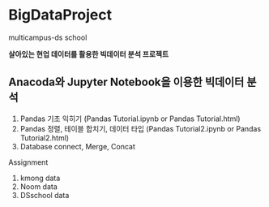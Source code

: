# BigDataProject
multicampus-ds school

**살아있는 현업 데이터를 활용한 빅데이터 분석 프로젝트**

## Anacoda와 Jupyter Notebook을 이용한 빅데이터 분석 

1.  Pandas 기초 익히기 (Pandas Tutorial.ipynb or Pandas Tutorial.html)
2.  Pandas 정렬, 테이블 합치기, 데이터 타입 (Pandas Tutorial2.ipynb or Pandas Tutorial2.html)
3.  Database connect,  Merge, Concat

Assignment
1. kmong data 
2. Noom data
3. DSschool data
